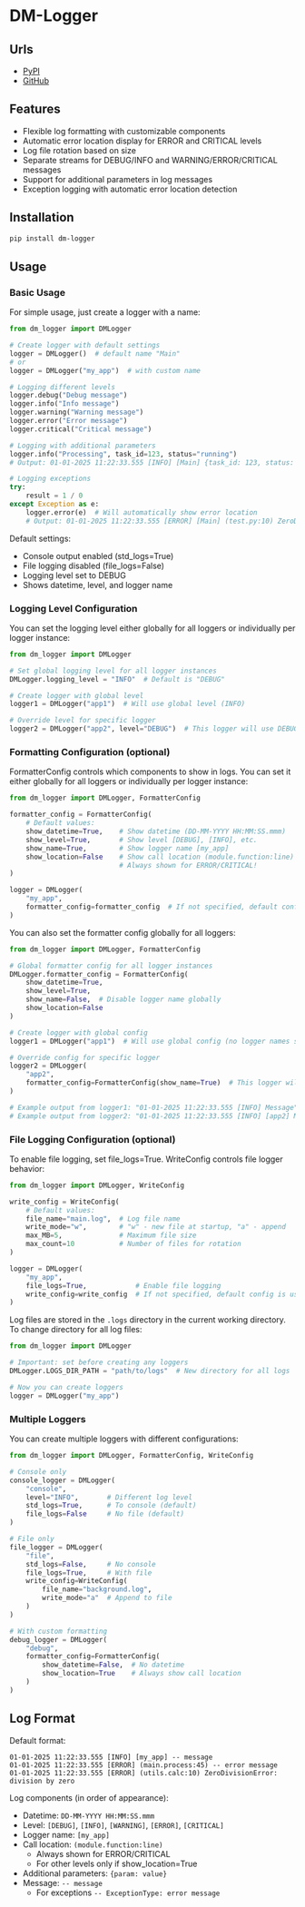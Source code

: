 # DM-Logger

## Urls

* [PyPI](https://pypi.org/project/dm-logger/)
* [GitHub](https://github.com/MykhLibs/dm-logger)

## Features

- Flexible log formatting with customizable components
- Automatic error location display for ERROR and CRITICAL levels
- Log file rotation based on size
- Separate streams for DEBUG/INFO and WARNING/ERROR/CRITICAL messages
- Support for additional parameters in log messages
- Exception logging with automatic error location detection

## Installation

```bash
pip install dm-logger
```

## Usage

### Basic Usage

For simple usage, just create a logger with a name:

```python
from dm_logger import DMLogger

# Create logger with default settings
logger = DMLogger()  # default name "Main"
# or
logger = DMLogger("my_app")  # with custom name

# Logging different levels
logger.debug("Debug message")
logger.info("Info message")
logger.warning("Warning message")
logger.error("Error message")
logger.critical("Critical message")

# Logging with additional parameters
logger.info("Processing", task_id=123, status="running")
# Output: 01-01-2025 11:22:33.555 [INFO] [Main] {task_id: 123, status: 'running'} -- Processing

# Logging exceptions
try:
    result = 1 / 0
except Exception as e:
    logger.error(e)  # Will automatically show error location
    # Output: 01-01-2025 11:22:33.555 [ERROR] [Main] (test.py:10) ZeroDivisionError: division by zero
```

Default settings:
- Console output enabled (std_logs=True)
- File logging disabled (file_logs=False)
- Logging level set to DEBUG
- Shows datetime, level, and logger name

### Logging Level Configuration

You can set the logging level either globally for all loggers or individually per logger instance:

```python
from dm_logger import DMLogger

# Set global logging level for all logger instances
DMLogger.logging_level = "INFO"  # Default is "DEBUG"

# Create logger with global level
logger1 = DMLogger("app1")  # Will use global level (INFO)

# Override level for specific logger
logger2 = DMLogger("app2", level="DEBUG")  # This logger will use DEBUG level
```

### Formatting Configuration (optional)

FormatterConfig controls which components to show in logs. You can set it either globally for all loggers or individually per logger instance:

```python
from dm_logger import DMLogger, FormatterConfig

formatter_config = FormatterConfig(
    # Default values:
    show_datetime=True,    # Show datetime (DD-MM-YYYY HH:MM:SS.mmm)
    show_level=True,       # Show level [DEBUG], [INFO], etc.
    show_name=True,        # Show logger name [my_app]
    show_location=False    # Show call location (module.function:line)
                           # Always shown for ERROR/CRITICAL!
)

logger = DMLogger(
    "my_app",
    formatter_config=formatter_config  # If not specified, default config is used
)
```

You can also set the formatter config globally for all loggers:

```python
from dm_logger import DMLogger, FormatterConfig

# Global formatter config for all logger instances
DMLogger.formatter_config = FormatterConfig(
    show_datetime=True,
    show_level=True,
    show_name=False,  # Disable logger name globally
    show_location=False
)

# Create logger with global config
logger1 = DMLogger("app1")  # Will use global config (no logger names shown)

# Override config for specific logger
logger2 = DMLogger(
    "app2",
    formatter_config=FormatterConfig(show_name=True)  # This logger will show its name
)

# Example output from logger1: "01-01-2025 11:22:33.555 [INFO] Message"
# Example output from logger2: "01-01-2025 11:22:33.555 [INFO] [app2] Message"
```

### File Logging Configuration (optional)

To enable file logging, set file_logs=True. WriteConfig controls file logger behavior:

```python
from dm_logger import DMLogger, WriteConfig

write_config = WriteConfig(
    # Default values:
    file_name="main.log",  # Log file name
    write_mode="w",        # "w" - new file at startup, "a" - append
    max_MB=5,              # Maximum file size
    max_count=10           # Number of files for rotation
)

logger = DMLogger(
    "my_app",
    file_logs=True,            # Enable file logging
    write_config=write_config  # If not specified, default config is used
)
```

Log files are stored in the `.logs` directory in the current working directory. To change directory for all log files:

```python
from dm_logger import DMLogger

# Important: set before creating any loggers
DMLogger.LOGS_DIR_PATH = "path/to/logs"  # New directory for all logs

# Now you can create loggers
logger = DMLogger("my_app")
```

### Multiple Loggers

You can create multiple loggers with different configurations:

```python
from dm_logger import DMLogger, FormatterConfig, WriteConfig

# Console only
console_logger = DMLogger(
    "console",
    level="INFO",       # Different log level
    std_logs=True,      # To console (default)
    file_logs=False     # No file (default)
)

# File only
file_logger = DMLogger(
    "file",
    std_logs=False,     # No console
    file_logs=True,     # With file
    write_config=WriteConfig(
        file_name="background.log",
        write_mode="a"  # Append to file
    )
)

# With custom formatting
debug_logger = DMLogger(
    "debug",
    formatter_config=FormatterConfig(
        show_datetime=False,  # No datetime
        show_location=True    # Always show call location
    )
)
```

## Log Format

Default format:
```
01-01-2025 11:22:33.555 [INFO] [my_app] -- message
01-01-2025 11:22:33.555 [ERROR] (main.process:45) -- error message
01-01-2025 11:22:33.555 [ERROR] (utils.calc:10) ZeroDivisionError: division by zero
```

Log components (in order of appearance):
- Datetime: `DD-MM-YYYY HH:MM:SS.mmm`
- Level: `[DEBUG]`, `[INFO]`, `[WARNING]`, `[ERROR]`, `[CRITICAL]`
- Logger name: `[my_app]`
- Call location: `(module.function:line)`
  - Always shown for ERROR/CRITICAL
  - For other levels only if show_location=True
- Additional parameters: `{param: value}`
- Message: `-- message`
   - For exceptions `-- ExceptionType: error message`
